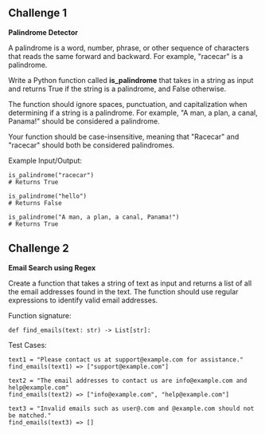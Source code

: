 ## Challenge 1

**Palindrome Detector**

A palindrome is a word, number, phrase, or other sequence of characters that reads the same forward and backward. For example, "racecar" is a palindrome.

Write a Python function called **is_palindrome** that takes in a string as input and returns True if the string is a palindrome, and False otherwise.

The function should ignore spaces, punctuation, and capitalization when determining if a string is a palindrome. For example, "A man, a plan, a canal, Panama!" should be considered a palindrome.

Your function should be case-insensitive, meaning that "Racecar" and "racecar" should both be considered palindromes.

Example Input/Output:
```
is_palindrome("racecar")
# Returns True

is_palindrome("hello")
# Returns False

is_palindrome("A man, a plan, a canal, Panama!")
# Returns True
```

## Challenge 2
**Email Search using Regex**

Create a function that takes a string of text as input and returns a list of all the email addresses found in the text. The function should use regular expressions to identify valid email addresses.

Function signature:
```
def find_emails(text: str) -> List[str]:
```

Test Cases:
```
text1 = "Please contact us at support@example.com for assistance."
find_emails(text1) => ["support@example.com"]

text2 = "The email addresses to contact us are info@example.com and help@example.com"
find_emails(text2) => ["info@example.com", "help@example.com"]

text3 = "Invalid emails such as user@.com and @example.com should not be matched."
find_emails(text3) => []
```

